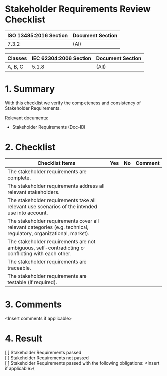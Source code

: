 # Stakeholder Requirements Review Checklist

| ISO 13485:2016 Section | Document Section |
|------------------------|------------------|
| 7.3.2                  | (Al)             |

| Classes | IEC 62304:2006 Section | Document Section |
|---------|------------------------|------------------|
| A, B, C | 5.1.8                  | (All)            |

# 1. Summary

With this checklist we verify the completeness and consistency of Stakeholder Requirements.

Relevant documents:

* Stakeholder Requirements (Doc-ID)

# 2. Checklist

| Checklist Items                                                                                                  | Yes | No | Comment |
|------------------------------------------------------------------------------------------------------------------|-----|----|---------|
| The stakeholder requirements are complete.                                                                       |     |    |         |
| The stakeholder requirements address all relevant stakeholders.                                                  |     |    |         |
| The stakeholder requirements take all relevant use scenarios of the intended use into account.                   |     |    |         |
| The stakeholder requirements cover all relevant categories (e.g. technical, regulatory, organizational, market). |     |    |         |
| The stakeholder requirements are not ambiguous, self-contradicting or conflicting with each other.               |     |    |         |
| The stakeholder requirements are traceable.                                                                      |     |    |         |
| The stakeholder requirements are testable (if required).                                                         |     |    |         |

# 3. Comments

\<Insert comments if applicable\>

# 4. Result

[ ] Stakeholder Requirements passed\
[ ] Stakeholder Requirements not passed\
[ ] Stakeholder Requirements passed with the following obligations: \<Insert if applicable\>\
